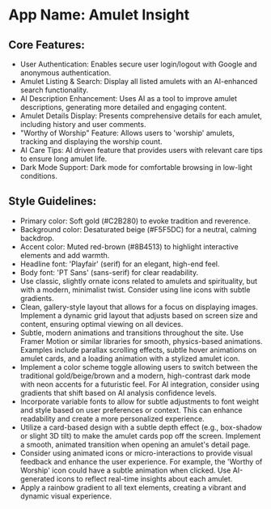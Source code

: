 # **App Name**: Amulet Insight

## Core Features:

- User Authentication: Enables secure user login/logout with Google and anonymous authentication.
- Amulet Listing & Search: Display all listed amulets with an AI-enhanced search functionality.
- AI Description Enhancement: Uses AI as a tool to improve amulet descriptions, generating more detailed and engaging content.
- Amulet Details Display: Presents comprehensive details for each amulet, including history and user comments.
- "Worthy of Worship" Feature: Allows users to 'worship' amulets, tracking and displaying the worship count.
- AI Care Tips: AI driven feature that provides users with relevant care tips to ensure long amulet life.
- Dark Mode Support: Dark mode for comfortable browsing in low-light conditions.

## Style Guidelines:

- Primary color: Soft gold (#C2B280) to evoke tradition and reverence.
- Background color: Desaturated beige (#F5F5DC) for a neutral, calming backdrop.
- Accent color: Muted red-brown (#8B4513) to highlight interactive elements and add warmth.
- Headline font: 'Playfair' (serif) for an elegant, high-end feel.
- Body font: 'PT Sans' (sans-serif) for clear readability.
- Use classic, slightly ornate icons related to amulets and spirituality, but with a modern, minimalist twist. Consider using line icons with subtle gradients.
- Clean, gallery-style layout that allows for a focus on displaying images. Implement a dynamic grid layout that adjusts based on screen size and content, ensuring optimal viewing on all devices.
- Subtle, modern animations and transitions throughout the site. Use Framer Motion or similar libraries for smooth, physics-based animations. Examples include parallax scrolling effects, subtle hover animations on amulet cards, and a loading animation with a stylized amulet icon.
- Implement a color scheme toggle allowing users to switch between the traditional gold/beige/brown and a modern, high-contrast dark mode with neon accents for a futuristic feel. For AI integration, consider using gradients that shift based on AI analysis confidence levels.
- Incorporate variable fonts to allow for subtle adjustments to font weight and style based on user preferences or context. This can enhance readability and create a more personalized experience.
- Utilize a card-based design with a subtle depth effect (e.g., box-shadow or slight 3D tilt) to make the amulet cards pop off the screen. Implement a smooth, animated transition when opening an amulet's detail page.
- Consider using animated icons or micro-interactions to provide visual feedback and enhance the user experience. For example, the 'Worthy of Worship' icon could have a subtle animation when clicked. Use AI-generated icons to reflect real-time insights about each amulet.
- Apply a rainbow gradient to all text elements, creating a vibrant and dynamic visual experience.